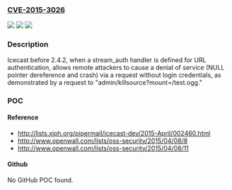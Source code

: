 ### [CVE-2015-3026](https://cve.mitre.org/cgi-bin/cvename.cgi?name=CVE-2015-3026)
![](https://img.shields.io/static/v1?label=Product&message=n%2Fa&color=blue)
![](https://img.shields.io/static/v1?label=Version&message=n%2Fa&color=blue)
![](https://img.shields.io/static/v1?label=Vulnerability&message=n%2Fa&color=brighgreen)

### Description

Icecast before 2.4.2, when a stream_auth handler is defined for URL authentication, allows remote attackers to cause a denial of service (NULL pointer dereference and crash) via a request without login credentials, as demonstrated by a request to "admin/killsource?mount=/test.ogg."

### POC

#### Reference
- http://lists.xiph.org/pipermail/icecast-dev/2015-April/002460.html
- http://www.openwall.com/lists/oss-security/2015/04/08/8
- http://www.openwall.com/lists/oss-security/2015/04/08/11

#### Github
No GitHub POC found.

